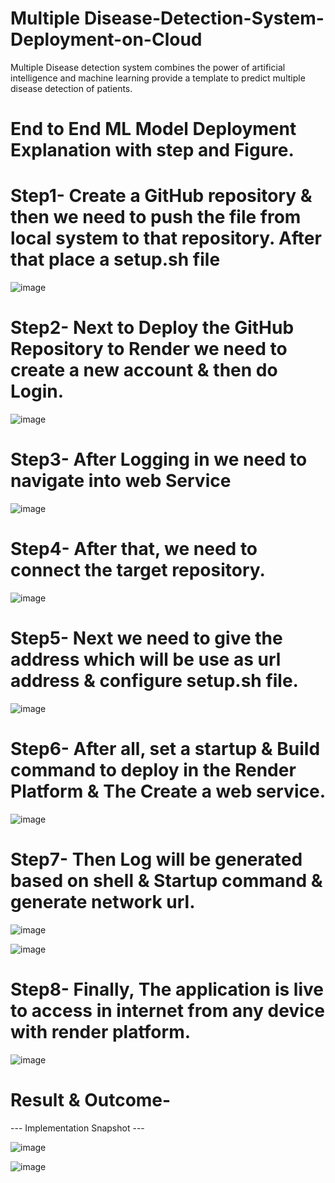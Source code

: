 # Multiple Disease-Detection-System-Deployment-on-Cloud
Multiple Disease detection system combines the power of artificial intelligence and machine learning provide a template to predict multiple disease detection of patients. 

# End to End ML Model Deployment Explanation with step and Figure.

# Step1- Create a GitHub repository & then we need to push the file from local system to that repository. After that place a setup.sh file 

![image](https://github.com/picoders1/Disease-Detection-System-Deployment-on-Cloud/assets/87698874/0c2b2353-7635-479e-84de-6fc39f7b50b6)


# Step2- Next to Deploy the GitHub Repository to Render we need to create a new account & then do Login.

![image](https://github.com/picoders1/Disease-Detection-System-Deployment-on-Cloud/assets/87698874/2a5f6394-e89e-4a22-b0e4-aebac683067b)


# Step3- After Logging in we need to navigate into web Service

![image](https://github.com/picoders1/Disease-Detection-System-Deployment-on-Cloud/assets/87698874/8c3775db-ef0f-4bfb-aa85-77d93a7efac7)


# Step4- After that, we need to connect the target repository.

![image](https://github.com/picoders1/Disease-Detection-System-Deployment-on-Cloud/assets/87698874/364f3853-8925-40cb-a25c-9e2b3a516d27)

  
# Step5- Next we need to give the address which will be use as url address & configure setup.sh file.

![image](https://github.com/picoders1/Disease-Detection-System-Deployment-on-Cloud/assets/87698874/13307d50-dc14-41ab-8f46-28eb062f86b2)


# Step6- After all, set a startup & Build command to deploy in the Render Platform & The Create a web service.

![image](https://github.com/picoders1/Disease-Detection-System-Deployment-on-Cloud/assets/87698874/eb205648-280d-48ce-b737-4418a2161e98)


# Step7- Then Log will be generated based on shell & Startup command & generate network url. 

![image](https://github.com/picoders1/Disease-Detection-System-Deployment-on-Cloud/assets/87698874/f2c052cd-cd4a-4044-ae1f-02328cf96312)

![image](https://github.com/picoders1/Disease-Detection-System-Deployment-on-Cloud/assets/87698874/4ec6f6f7-9fc1-4979-b487-c3a14c205108)


# Step8- Finally, The application is live to access in internet from any device with render platform.

![image](https://github.com/picoders1/Disease-Detection-System-Deployment-on-Cloud/assets/87698874/7e4aa635-cb07-40df-8d1b-947cdc549804)


# Result & Outcome-
   
--- Implementation Snapshot ---

![image](https://github.com/picoders1/Disease-Detection-System-Deployment-on-Cloud/assets/87698874/bf87aa6c-7e55-4206-89f7-7fad834d4aac)


![image](https://github.com/picoders1/Disease-Detection-System-Deployment-on-Cloud/assets/87698874/7ccb4a4e-0312-46a0-9be4-dc397fb38963)


